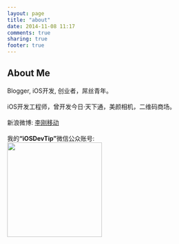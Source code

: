 ```yaml
---
layout: page
title: "about"
date: 2014-11-08 11:17
comments: true
sharing: true
footer: true
---
```

<section>
  <h1>About Me</h1>
  <p> Blogger, iOS开发, 创业者，屌丝青年。<br/>
      <br/>iOS开发工程师，曾开发今日·天下通，美颜相机，二维码商场。
      <br/>
      <br/>新浪微博: <a href=‘http://weibo.com/ligangnc' target='_blank'>李刚移动</a>
      <span id="wb_follow_btn"></span>
 	<br/>
      <br />我的<strong>&#8220;iOSDevTip&#8221;</strong>微信公众账号:
      <br/><img width="220px" src="http://www.superqq.com/images/getqrcode.jpg" />
  </p>
</section>
